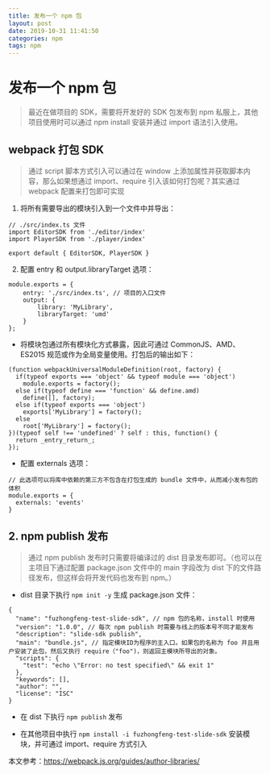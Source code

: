 ```yaml
---
title: 发布一个 npm 包 
layout: post
date: 2019-10-31 11:41:50
categories: npm
tags: npm
---
```


# 发布一个 npm 包
> 最近在做项目的 SDK，需要将开发好的 SDK 包发布到 npm 私服上，其他项目使用时可以通过 npm install 安装并通过 import 语法引入使用。

## webpack 打包 SDK
> 通过 script 脚本方式引入可以通过在 window 上添加属性并获取脚本内容，那么如果想通过 import、require 引入该如何打包呢？其实通过 webpack 配置来打包即可实现

1. 将所有需要导出的模块引入到一个文件中并导出：
```
// ./src/index.ts 文件
import EditorSDK from './editor/index'
import PlayerSDK from './player/index'

export default { EditorSDK, PlayerSDK }
```

2. 配置 entry 和 output.libraryTarget 选项：
```
module.exports = {
    entry: './src/index.ts', // 项目的入口文件
    output: {
        library: 'MyLibrary',
        libraryTarget: 'umd' 
    }
};
```
* 将模块包通过所有模块化方式暴露，因此可通过 CommonJS、AMD、ES2015 规范或作为全局变量使用。打包后的输出如下：
```
(function webpackUniversalModuleDefinition(root, factory) {
  if(typeof exports === 'object' && typeof module === 'object')
    module.exports = factory();
  else if(typeof define === 'function' && define.amd)
    define([], factory);
  else if(typeof exports === 'object')
    exports['MyLibrary'] = factory();
  else
    root['MyLibrary'] = factory();
})(typeof self !== 'undefined' ? self : this, function() {
  return _entry_return_;
});
```

* 配置 externals 选项：
```
// 此选项可以将库中依赖的第三方不包含在打包生成的 bundle 文件中，从而减小发布包的体积
module.exports = {
  externals: 'events'
}
```

## 2. npm publish 发布
> 通过 npm publish 发布时只需要将编译过的 dist 目录发布即可。（也可以在主项目下通过配置 package.json 文件中的 main 字段改为 dist 下的文件路径发布，但这样会将开发代码也发布到 npm。）

* dist 目录下执行 `npm init -y` 生成 package.json 文件：
```
{
  "name": "fuzhongfeng-test-slide-sdk", // npm 包的名称，install 时使用
  "version": "1.0.0", // 每次 npm publish 时需要与线上的版本号不同才能发布
  "description": "slide-sdk publish",
  "main": "bundle.js", // 指定模块ID为程序的主入口。如果包的名称为 foo 并且用户安装了此包，然后又执行 require（"foo")，则返回主模块所导出的对象。
  "scripts": {
    "test": "echo \"Error: no test specified\" && exit 1"
  },
  "keywords": [],
  "author": "",
  "license": "ISC"
}
```

* 在 dist 下执行 `npm publish` 发布

* 在其他项目中执行 `npm install -i fuzhongfeng-test-slide-sdk` 安装模块，并可通过 import、require 方式引入

本文参考：https://webpack.js.org/guides/author-libraries/